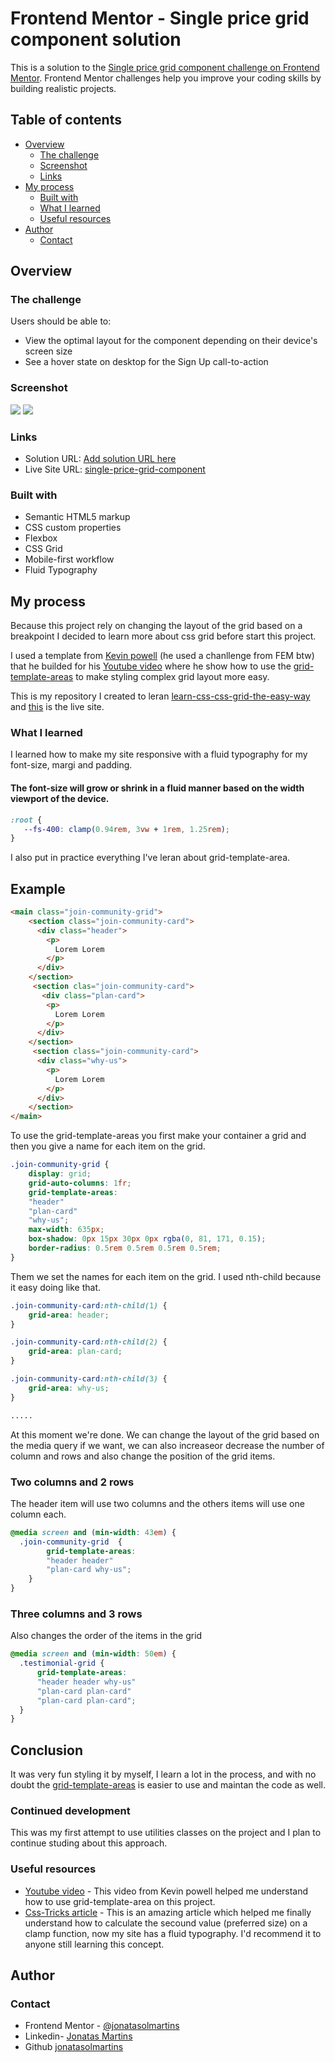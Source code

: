 # Frontend Mentor - Single price grid component solution

This is a solution to the [Single price grid component challenge on Frontend Mentor](https://www.frontendmentor.io/challenges/single-price-grid-component-5ce41129d0ff452fec5abbbc). Frontend Mentor challenges help you improve your coding skills by building realistic projects. 

## Table of contents

- [Overview](#overview)
  - [The challenge](#the-challenge)
  - [Screenshot](#screenshot)
  - [Links](#links)
- [My process](#my-process)
  - [Built with](#built-with)
  - [What I learned](#what-i-learned)
  - [Useful resources](#useful-resources)
- [Author](#author)
  - [Contact](#contact)


## Overview

### The challenge

Users should be able to:

- View the optimal layout for the component depending on their device's screen size
- See a hover state on desktop for the Sign Up call-to-action

### Screenshot

![](./images/mobile-view.png)
![](./images/desktop-view.png)

### Links

- Solution URL: [Add solution URL here](https://your-solution-url.com)
- Live Site URL: [single-price-grid-component](https://single-price-grid-component-five-gules.vercel.app/)

### Built with

- Semantic HTML5 markup
- CSS custom properties
- Flexbox
- CSS Grid
- Mobile-first workflow
- Fluid Typography

## My process

Because this project rely on changing the layout of the grid based on a breakpoint I decided to learn more about css grid before start this project.

I used a template from [Kevin powell](https://github.com/kevin-powell/learn-grid-the-easy-way/tree/main) (he used a chanllenge from FEM btw) that he builded for his [Youtube video](https://www.youtube.com/watch?v=rg7Fvvl3taU&t=181s) where he show how to use the [grid-template-areas](https://developer.mozilla.org/en-US/docs/Web/CSS/grid-template-areas) to make styling complex grid layout more easy.

This is my repository I created to leran [learn-css-css-grid-the-easy-way](https://github.com/jonatasolmartins/learn-css-grid-the-easy-way/tree/master) and [this](https://learn-css-grid-the-easy-way.vercel.app/) is the live site.

### What I learned

I learned how to make my site responsive with a fluid typography for my font-size, margi and padding.

#### The font-size will grow or shrink in a fluid manner based on the width viewport of the device.
```css
:root {
   --fs-400: clamp(0.94rem, 3vw + 1rem, 1.25rem);
}
```
I also put in practice everything I've leran about grid-template-area.

## Example


```html
<main class="join-community-grid">
    <section class="join-community-card">
      <div class="header">
        <p>
          Lorem Lorem
        </p>
      </div>
    </section>
     <section clas="join-community-card">
       <div class="plan-card">
        <p>
          Lorem Lorem
        </p>
      </div>
    </section>
     <section class="join-community-card">
      <div class="why-us">
        <p>
          Lorem Lorem
        </p>
      </div>
    </section>
</main>
```

To use the grid-template-areas you first make your container a grid and then you give a name for each item on the grid.

```css
.join-community-grid {
    display: grid;
    grid-auto-columns: 1fr;
    grid-template-areas: 
    "header"
    "plan-card"
    "why-us";
    max-width: 635px;
    box-shadow: 0px 15px 30px 0px rgba(0, 81, 171, 0.15);
    border-radius: 0.5rem 0.5rem 0.5rem 0.5rem;
}
```

Them we set the names for each item on the grid.
I used nth-child because it easy doing like that.

```css
.join-community-card:nth-child(1) {
    grid-area: header;
}

.join-community-card:nth-child(2) {
    grid-area: plan-card;
}

.join-community-card:nth-child(3) {
    grid-area: why-us;
}

.....

```
At this moment we're done.
We can change the layout of the grid based on the media query if we want, we can also increaseor decrease the number of column and rows and also change the position of the grid items.

### Two columns and 2 rows
The header item will use two columns and the others items will use one column each.

```css
@media screen and (min-width: 43em) {
  .join-community-grid  {
        grid-template-areas: 
        "header header"
        "plan-card why-us";
    }
}
```



### Three columns and 3 rows
Also changes the order of the items in the grid

```css
@media screen and (min-width: 50em) {
  .testimonial-grid {
      grid-template-areas:
      "header header why-us"
      "plan-card plan-card"
      "plan-card plan-card";
  }
}
```

## Conclusion
It was very fun styling it by myself, I learn a lot in the process, and with no doubt the [grid-template-areas](https://developer.mozilla.org/en-US/docs/Web/CSS/grid-template-areas) is easier to use and maintan the code as well.

### Continued development

This was my first attempt to use utilities classes on the project and I plan to continue studing about this approach.

### Useful resources

- [Youtube video](https://www.youtube.com/watch?v=rg7Fvvl3taU&t=181s) - This video from Kevin powell helped me understand how to use grid-template-area on this project.
- [Css-Tricks article](hhttps://css-tricks.com/linearly-scale-font-size-with-css-clamp-based-on-the-viewport/) - This is an amazing article which helped me finally understand how to calculate the secound value (preferred size) on a clamp function, now my site has a fluid typography. I'd recommend it to anyone still learning this concept.

## Author

### Contact
- Frontend Mentor - [@jonatasolmartins](https://www.frontendmentor.io/profile/jonatasolmartins)
- Linkedin- [Jonatas Martins](https://www.linkedin.com/in/jonatas-ol-martins-038a9513/)
- Github [jonatasolmartins](https://github.com/jonatasolmartins)
